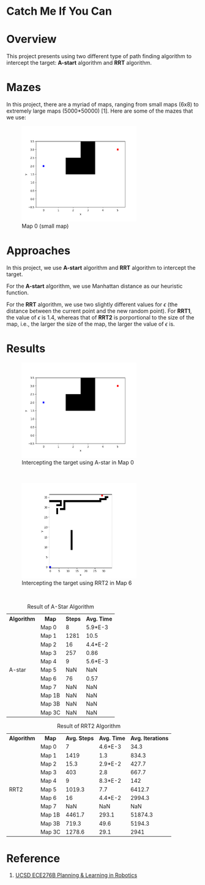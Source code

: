 # Catch Me If You Can

# Overview

This project presents using two different type of path finding algorithm to intercept the target: **A-start** algorithm
and **RRT** algorithm.

# Mazes

In this project, there are a myriad of maps, ranging from small maps (6x8) to extremely large maps (5000*50000) [1].
Here are some of the mazes that we use:

<figure>
  <img src="https://github.com/neilchen1998/catch-me-if-you-can/blob/main/maps/map-0.png" alt="my alt text" width="300" height="250"/>
  <figcaption align="bottom">Map 0 (small map)</figcaption>
</figure>

# Approaches

In this project, we use **A-start** algorithm
and **RRT** algorithm to intercept the target.

For the **A-start** algorithm, we use Manhattan distance as
our heuristic function.

For the **RRT** algorithm, we use two slightly different values for $\epsilon$ (the distance between the current point and the new random point). For **RRT1**, the value of $\epsilon$ is 1.4, whereas that of **RRT2** is porportional to the size of the map, i.e., the larger the size of the map, the larger the value of $\epsilon$ is.

# Results

<figure>
  <img src="https://github.com/neilchen1998/catch-me-if-you-can/blob/main/results-gif/A/map-0-A.gif" alt="my alt text" width="300" height="250"/>
  <figcaption align="bottom">Intercepting the target using A-star in Map 0</figcaption>
</figure>

<p>&nbsp</p>

<figure>
  <img src="https://github.com/neilchen1998/catch-me-if-you-can/blob/main/results-gif/RRT2/map-6-RRT-2.gif" alt="my alt text" width="300" height="250"/>
  <figcaption align="bottom">Intercepting the target using RRT2 in Map 6</figcaption>
</figure>

<p>&nbsp</p>

<table>
<caption align="center">Result of A-Star Algorithm</caption>
<tr>
    <th>Algorithm</th>
    <th>Map</th>
    <th>Steps</th>
    <th>Avg. Time</th>
  </tr>
 <tr>
  <td rowspan="11">A-star</td>
  <td>Map 0</td>
  <td>8</td>
  <td>5.9*E-3</td>
 </tr>
 <tr>
   <td>Map 1</td>
   <td>1281</td>
   <td>10.5</td>
 </tr>
 <tr>
   <td>Map 2</td>
   <td>16</td>
   <td>4.4*E-2</td>
 </tr>
 <tr>
   <td>Map 3</td>
   <td>257</td>
   <td>0.86</td>
 </tr>
 <tr>
   <td>Map 4</td>
   <td>9</td>
   <td>5.6*E-3</td>
 </tr>
 <tr>
   <td>Map 5</td>
   <td>NaN</td>
   <td>NaN</td>
 </tr>
 <tr>
   <td>Map 6</td>
   <td>76</td>
   <td>0.57</td>
 </tr>
 <tr>
   <td>Map 7</td>
   <td>NaN</td>
   <td>NaN</td>
 </tr>
 <tr>
   <td>Map 1B</td>
   <td>NaN</td>
   <td>NaN</td>
 </tr>
 <tr>
   <td>Map 3B</td>
   <td>NaN</td>
   <td>NaN</td>
 </tr>
 <tr>
   <td>Map 3C</td>
   <td>NaN</td>
   <td>NaN</td>
 </tr>
</table>


<table>
<caption style="text-align:center">Result of RRT2 Algorithm</caption>
<tr>
    <th>Algorithm</th>
    <th>Map</th>
    <th>Avg. Steps</th>
    <th>Avg. Time</th>
    <th>Avg. Iterations</th>
  </tr>
  <tr>
    <td rowspan="11">RRT2</td>
    <td>Map 0</td>
    <td>7</td>
    <td>4.6*E-3</td>
    <td>34.3</td>
   </tr>
   <tr>
     <td>Map 1</td>
     <td>1419</td>
     <td>1.3</td>
     <td>834.3</td>
   </tr>
   <tr>
     <td>Map 2</td>
     <td>15.3</td>
     <td>2.9*E-2</td>
     <td>427.7</td>
   </tr>
   <tr>
     <td>Map 3</td>
     <td>403</td>
     <td>2.8</td>
     <td>667.7</td>
   </tr>
   <tr>
     <td>Map 4</td>
     <td>9</td>
     <td>8.3*E-2</td>
     <td>142</td>
   </tr>
   <tr>
     <td>Map 5</td>
     <td>1019.3</td>
     <td>7.7</td>
     <td>6412.7</td>
   </tr>
   <tr>
     <td>Map 6</td>
     <td>16</td>
     <td>4.4*E-2</td>
     <td>2994.3</td>
   </tr>
   <tr>
     <td>Map 7</td>
     <td>NaN</td>
     <td>NaN</td>
     <td>NaN</td>
   </tr>
   <tr>
     <td>Map 1B</td>
     <td>4461.7</td>
     <td>293.1</td>
     <td>51874.3</td>
   </tr>
   <tr>
     <td>Map 3B</td>
     <td>719.3</td>
     <td>49.6</td>
     <td>5194.3</td>
   </tr>
   <tr>
     <td>Map 3C</td>
     <td>1278.6</td>
     <td>29.1</td>
     <td>2941</td>
   </tr>
</table>

# Reference

1. [UCSD ECE276B Planning & Learning in Robotics](https://natanaso.github.io/ece276b/)
